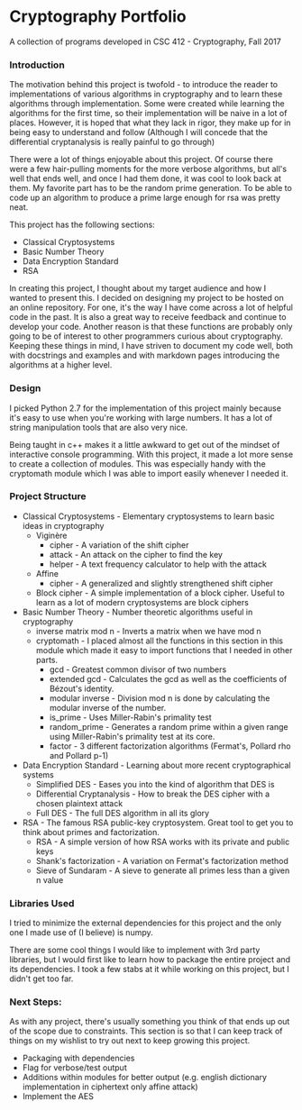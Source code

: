 # Cryptography Portfolio
A collection of programs developed in CSC 412 - Cryptography, Fall 2017

### Introduction

The motivation behind this project is twofold - to introduce the reader to
implementations of various algorithms in cryptography and to learn these
algorithms through implementation. Some were created while learning the
algorithms for the first time, so their implementation will be naive in a
lot of places. However, it is hoped that what they lack in rigor, they make up
for in being easy to understand and follow (Although I will concede that the
differential cryptanalysis is really painful to go through)

There were a lot of things enjoyable about this project. Of course there were a
few hair-pulling moments for the more verbose algorithms, but all's well that
ends well, and once I had them done, it was cool to look back at them.
My favorite part has to be the random prime generation. To be able to code up an
algorithm to produce a prime large enough for rsa was pretty neat.

This project has the following sections:
 - Classical Cryptosystems
 - Basic Number Theory
 - Data Encryption Standard
 - RSA

In creating this project, I thought about my target audience and how I wanted to
present this. I decided on designing my project to be hosted on an online
repository.
For one, it's the way I have come across a lot of helpful code in the past. It
is also a great way to receive feedback and continue to develop your code.
Another reason is that these functions are probably only going to be of interest
to other programmers curious about cryptography. Keeping these things in mind, I
have striven to document my code well, both with docstrings and examples and
with markdown pages introducing the algorithms at a higher level.

### Design

I picked Python 2.7 for the implementation of this project mainly because it's
easy to use when you're working with large numbers. It has a lot of string
manipulation tools that are also very nice.

Being taught in c++ makes it a little awkward to get out of the mindset of
interactive console programming. With this project, it made a lot more sense to
create a collection of modules. This was especially handy with the cryptomath
module which I was able to import easily whenever I needed it.

### Project Structure
 - Classical Cryptosystems - Elementary cryptosystems to learn basic ideas in
 cryptography
    - Viginère
       - cipher - A variation of the shift cipher
       - attack - An attack on the cipher to find the key
       - helper - A text frequency calculator to help with the attack
    - Affine
       - cipher - A generalized and slightly strengthened shift cipher
    - Block cipher - A simple implementation of a block cipher. Useful to learn
    as a lot of modern cryptosystems are block ciphers
 - Basic Number Theory - Number theoretic algorithms useful in cryptography
    - inverse matrix mod n - Inverts a matrix when we have mod n
    - cryptomath - I placed almost all the functions in this section in this
    module which made it easy to import functions that I needed in other parts.
       - gcd - Greatest common divisor of two numbers
       - extended gcd - Calculates the gcd as well as the coefficients of
       Bézout's identity.
       - modular inverse - Division mod n is done by calculating the modular
       inverse of the number.
       - is_prime - Uses Miller-Rabin's primality test
       - random_prime - Generates a random prime within a given range using
       Miller-Rabin's primality test at its core.
       - factor - 3 different factorization algorithms (Fermat's, Pollard rho
       and Pollard p-1)
 - Data Encryption Standard - Learning about more recent cryptographical systems
    - Simplified DES - Eases you into the kind of algorithm that DES is
    - Differential Cryptanalysis - How to break the DES cipher with a chosen
    plaintext attack
    - Full DES - The full DES algorithm in all its glory
 - RSA - The famous RSA public-key cryptosystem. Great tool to get you to think
 about primes and factorization.
    - RSA - A simple version of how RSA works with its private and public keys
    - Shank's factorization - A variation on Fermat's factorization method
    - Sieve of Sundaram - A sieve to generate all primes less than a given n
    value

### Libraries Used
I tried to minimize the external dependencies for this project and the only one
I made use of (I believe) is numpy.

There are some cool things I would like to implement with 3rd party libraries,
but I would first like to learn how to package the entire project and its
dependencies. I took a few stabs at it while working on this project, but I
didn't get too far.

### Next Steps:
As with any project, there's usually something you think of that ends up out of
the scope due to constraints. This section is so that I can keep track of things
on my wishlist to try out next to keep growing this project.
  - Packaging with dependencies
  - Flag for verbose/test output
  - Additions within modules for better output
    (e.g. english dictionary implementation in ciphertext only affine attack)
  - Implement the AES